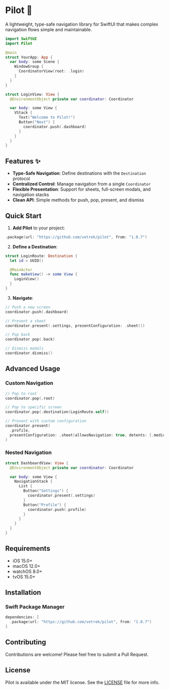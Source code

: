 # Pilot 🚀

A lightweight, type-safe navigation library for SwiftUI that makes complex navigation flows simple and maintainable.

```swift
import SwiftUI
import Pilot

@main
struct YourApp: App {
  var body: some Scene {
    WindowGroup {
      CoordinatorView(root: .login)
    }
  }
}

struct LoginView: View {
  @EnvironmentObject private var coordinator: Coordinator

  var body: some View {
    VStack {
      Text("Welcome to Pilot!")
      Button("Next") {
        coordinator.push(.dashboard)
      }
    }
  }
}
```

## Features ✨

- **Type-Safe Navigation**: Define destinations with the `Destination` protocol
- **Centralized Control**: Manage navigation from a single `Coordinator`
- **Flexible Presentation**: Support for sheets, full-screen modals, and navigation stacks
- **Clean API**: Simple methods for push, pop, present, and dismiss

## Quick Start

1. **Add Pilot** to your project:

```swift
.package(url: "https://github.com/vetrek/pilot", from: "1.0.7")
```

2. **Define a Destination**:

```swift
struct LoginRoute: Destination {
  let id = UUID()

  @MainActor
  func makeView() -> some View {
    LoginView()
  }
}
```

3. **Navigate**:

```swift
// Push a new screen
coordinator.push(.dashboard)

// Present a sheet
coordinator.present(.settings, presentConfiguration: .sheet())

// Pop back
coordinator.pop(.back)

// Dismiss modals
coordinator.dismiss()
```

## Advanced Usage

### Custom Navigation

```swift
// Pop to root
coordinator.pop(.root)

// Pop to specific screen
coordinator.pop(.destination(LoginRoute.self))

// Present with custom configuration
coordinator.present(
  .profile,
  presentConfiguration: .sheet(allowsNavigation: true, detents: [.medium])
)
```

### Nested Navigation

```swift
struct DashboardView: View {
  @EnvironmentObject private var coordinator: Coordinator

  var body: some View {
    NavigationStack {
      List {
        Button("Settings") {
          coordinator.present(.settings)
        }
        Button("Profile") {
          coordinator.push(.profile)
        }
      }
    }
  }
}
```

## Requirements

- iOS 15.0+
- macOS 12.0+
- watchOS 8.0+
- tvOS 15.0+

## Installation

### Swift Package Manager

```swift
dependencies: [
  .package(url: "https://github.com/vetrek/pilot", from: "1.0.7")
]
```

## Contributing

Contributions are welcome! Please feel free to submit a Pull Request.

## License

Pilot is available under the MIT license. See the [LICENSE](LICENSE) file for more info.
